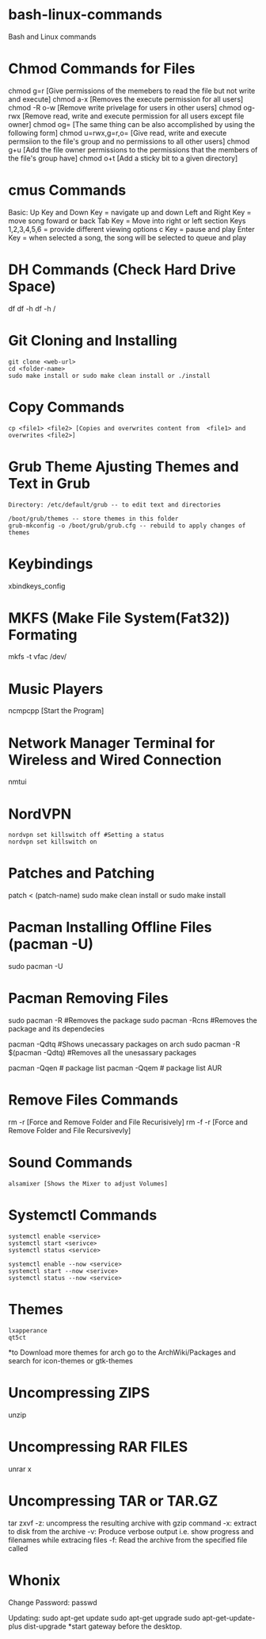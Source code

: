# bash-linux-commands
Bash and Linux commands

# Chmod Commands for Files
chmod g=r <filename> [Give permissions of the memebers to read the file but not write and execute]
chmod a-x <filename> [Removes the execute permission for all users]
chmod -R o-w <dir-name> [Remove write privelage for users in other users]
chmod og-rwx <filename> [Remove read, write and execute permission for all users except file owner]
chmod og= <filename> [The same thing can be also accomplished by using the following form]
chmod u=rwx,g=r,o= <filename> [Give read, write and execute permsiion to the file's group and no permissions to all other users]
chmod g+u <filename> [Add the file owner permissions to the permissions that the members of the file's group have]
chmod o+t <dir-name> [Add a sticky bit to a given directory]

# cmus Commands
Basic: 
	Up Key and Down Key = navigate up and down
	Left and Right Key = move song foward or back
	Tab Key = Move into right or left section
	Keys 1,2,3,4,5,6 = provide different viewing options
	c Key = pause and play
	Enter Key = when selected a song, the song will be selected to queue and play

# DH Commands (Check Hard Drive Space)
df
df -h
df -h /

# Git Cloning and Installing
	git clone <web-url>
	cd <folder-name>
	sudo make install or sudo make clean install or ./install

# Copy Commands
	cp <file1> <file2> [Copies and overwrites content from  <file1> and overwrites <file2>]

# Grub Theme Ajusting Themes and Text in Grub
	Directory: /etc/default/grub -- to edit text and directories

	/boot/grub/themes -- store themes in this folder
	grub-mkconfig -o /boot/grub/grub.cfg -- rebuild to apply changes of themes

# Keybindings
xbindkeys_config

# MKFS (Make File System(Fat32)) Formating
mkfs -t vfac /dev/<target>

# Music Players
ncmpcpp [Start the Program]

# Network Manager Terminal for Wireless and Wired Connection
nmtui

# NordVPN
	nordvpn set killswitch off #Setting a status
	nordvpn set killswitch on

# Patches and Patching
patch < (patch-name)
sudo make clean install or sudo make install

# Pacman Installing Offline Files (pacman -U)
sudo pacman -U <target>

# Pacman Removing Files
sudo pacman -R <target>  #Removes the package
sudo pacman -Rcns <target> #Removes the package and its dependecies

pacman -Qdtq #Shows unecassary packages on arch
sudo pacman -R $(pacman -Qdtq) #Removes all the unesassary packages

pacman -Qqen # package list
pacman -Qqem # package list AUR

# Remove Files Commands
rm <filename> -r	[Force and Remove Folder and File Recurisively]
rm <filename> -f -r [Force and Remove Folder and File Recursivevly]


# Sound Commands
	alsamixer [Shows the Mixer to adjust Volumes]


# Systemctl Commands
	systemctl enable <service>
	systemctl start <serivce>
	systemctl status <service>

	systemctl enable --now <service>
	systemctl start --now <serivce>
	systemctl status --now <service>

# Themes
	lxapperance
	qt5ct
  *to Download more themes for arch go to the ArchWiki/Packages and search for icon-themes or gtk-themes

# Uncompressing ZIPS
unzip <filename>

# Uncompressing RAR FILES
unrar x <filename>

# Uncompressing TAR or TAR.GZ
  tar zxvf <filename>
  -z: uncompress the resulting archive with gzip command 
  -x: extract to disk from the archive
  -v: Produce verbose output i.e. show progress and filenames while extracing files
  -f: Read the archive from the specified file called <filename>

# Whonix
  Change Password:
    passwd
  
  Updating: 
    sudo apt-get update
    sudo apt-get upgrade
    sudo apt-get-update-plus dist-upgrade
  *start gateway before the desktop.
